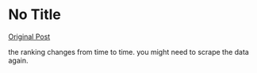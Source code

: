 # No Title

[Original Post](https://discourse.onlinedegree.iitm.ac.in/t/165959/137)

<p>the ranking changes from time to time. you might need to scrape the data again.</p>